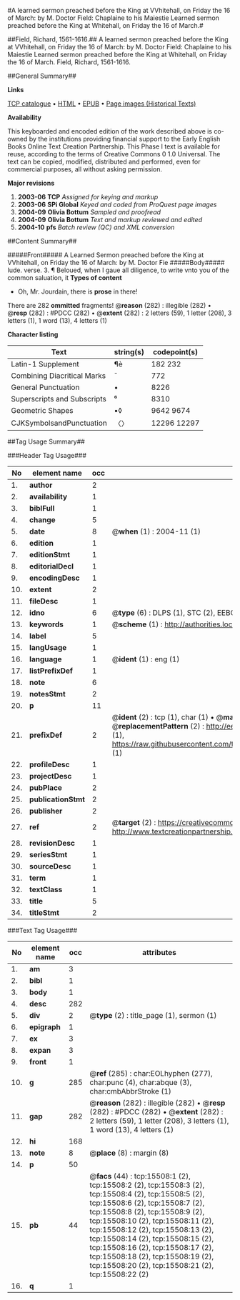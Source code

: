 #A learned sermon preached before the King at VVhitehall, on Friday the 16 of March: by M. Doctor Field: Chaplaine to his Maiestie Learned sermon preached before the King at Whitehall, on Friday the 16 of March.#

##Field, Richard, 1561-1616.##
A learned sermon preached before the King at VVhitehall, on Friday the 16 of March: by M. Doctor Field: Chaplaine to his Maiestie
Learned sermon preached before the King at Whitehall, on Friday the 16 of March.
Field, Richard, 1561-1616.

##General Summary##

**Links**

[TCP catalogue](http://www.ota.ox.ac.uk/tcp/)  • 
[HTML](http://tei.it.ox.ac.uk/tcp/Texts-HTML/free/A00/A00726.html)  • 
[EPUB](http://tei.it.ox.ac.uk/tcp/Texts-EPUB/free/A00/A00726.epub) • 
[Page images (Historical Texts)](https://data.historicaltexts.jisc.ac.uk/view?pubId=eebo-99850317e&pageId=eebo-99850317e-15508-1)

**Availability**

This keyboarded and encoded edition of the
	       work described above is co-owned by the institutions
	       providing financial support to the Early English Books
	       Online Text Creation Partnership. This Phase I text is
	       available for reuse, according to the terms of Creative
	       Commons 0 1.0 Universal. The text can be copied,
	       modified, distributed and performed, even for
	       commercial purposes, all without asking permission.

**Major revisions**

1. __2003-06__ __TCP__ *Assigned for keying and markup*
1. __2003-06__ __SPi Global__ *Keyed and coded from ProQuest page images*
1. __2004-09__ __Olivia Bottum__ *Sampled and proofread*
1. __2004-09__ __Olivia Bottum__ *Text and markup reviewed and edited*
1. __2004-10__ __pfs__ *Batch review (QC) and XML conversion*

##Content Summary##

#####Front#####
A Learned Sermon preached before the King at VVhitehall, on Friday the 16 of March: by M. Doctor Fie
#####Body#####
Iude. verse. 3. ¶ Beloued, when I gaue all diligence, to write vnto you of the common saluation, it 
**Types of content**

  * Oh, Mr. Jourdain, there is **prose** in there!

There are 282 **ommitted** fragments! 
 @__reason__ (282) : illegible (282)  •  @__resp__ (282) : #PDCC (282)  •  @__extent__ (282) : 2 letters (59), 1 letter (208), 3 letters (1), 1 word (13), 4 letters (1)

**Character listing**


|Text|string(s)|codepoint(s)|
|---|---|---|
|Latin-1 Supplement|¶è|182 232|
|Combining             Diacritical Marks|̄|772|
|General Punctuation|•|8226|
|Superscripts             and Subscripts|⁶|8310|
|Geometric Shapes|▪◊|9642 9674|
|CJKSymbolsandPunctuation|〈〉|12296 12297|

##Tag Usage Summary##

###Header Tag Usage###

|No|element name|occ|attributes|
|---|---|---|---|
|1.|__author__|2||
|2.|__availability__|1||
|3.|__biblFull__|1||
|4.|__change__|5||
|5.|__date__|8| @__when__ (1) : 2004-11 (1)|
|6.|__edition__|1||
|7.|__editionStmt__|1||
|8.|__editorialDecl__|1||
|9.|__encodingDesc__|1||
|10.|__extent__|2||
|11.|__fileDesc__|1||
|12.|__idno__|6| @__type__ (6) : DLPS (1), STC (2), EEBO-CITATION (1), PROQUEST (1), VID (1)|
|13.|__keywords__|1| @__scheme__ (1) : http://authorities.loc.gov/ (1)|
|14.|__label__|5||
|15.|__langUsage__|1||
|16.|__language__|1| @__ident__ (1) : eng (1)|
|17.|__listPrefixDef__|1||
|18.|__note__|6||
|19.|__notesStmt__|2||
|20.|__p__|11||
|21.|__prefixDef__|2| @__ident__ (2) : tcp (1), char (1)  •  @__matchPattern__ (2) : ([0-9\-]+):([0-9IVX]+) (1), (.+) (1)  •  @__replacementPattern__ (2) : http://eebo.chadwyck.com/downloadtiff?vid=$1&page=$2 (1), https://raw.githubusercontent.com/textcreationpartnership/Texts/master/tcpchars.xml#$1 (1)|
|22.|__profileDesc__|1||
|23.|__projectDesc__|1||
|24.|__pubPlace__|2||
|25.|__publicationStmt__|2||
|26.|__publisher__|2||
|27.|__ref__|2| @__target__ (2) : https://creativecommons.org/publicdomain/zero/1.0/ (1), http://www.textcreationpartnership.org/docs/. (1)|
|28.|__revisionDesc__|1||
|29.|__seriesStmt__|1||
|30.|__sourceDesc__|1||
|31.|__term__|1||
|32.|__textClass__|1||
|33.|__title__|5||
|34.|__titleStmt__|2||


###Text Tag Usage###

|No|element name|occ|attributes|
|---|---|---|---|
|1.|__am__|3||
|2.|__bibl__|1||
|3.|__body__|1||
|4.|__desc__|282||
|5.|__div__|2| @__type__ (2) : title_page (1), sermon (1)|
|6.|__epigraph__|1||
|7.|__ex__|3||
|8.|__expan__|3||
|9.|__front__|1||
|10.|__g__|285| @__ref__ (285) : char:EOLhyphen (277), char:punc (4), char:abque (3), char:cmbAbbrStroke (1)|
|11.|__gap__|282| @__reason__ (282) : illegible (282)  •  @__resp__ (282) : #PDCC (282)  •  @__extent__ (282) : 2 letters (59), 1 letter (208), 3 letters (1), 1 word (13), 4 letters (1)|
|12.|__hi__|168||
|13.|__note__|8| @__place__ (8) : margin (8)|
|14.|__p__|50||
|15.|__pb__|44| @__facs__ (44) : tcp:15508:1 (2), tcp:15508:2 (2), tcp:15508:3 (2), tcp:15508:4 (2), tcp:15508:5 (2), tcp:15508:6 (2), tcp:15508:7 (2), tcp:15508:8 (2), tcp:15508:9 (2), tcp:15508:10 (2), tcp:15508:11 (2), tcp:15508:12 (2), tcp:15508:13 (2), tcp:15508:14 (2), tcp:15508:15 (2), tcp:15508:16 (2), tcp:15508:17 (2), tcp:15508:18 (2), tcp:15508:19 (2), tcp:15508:20 (2), tcp:15508:21 (2), tcp:15508:22 (2)|
|16.|__q__|1||
